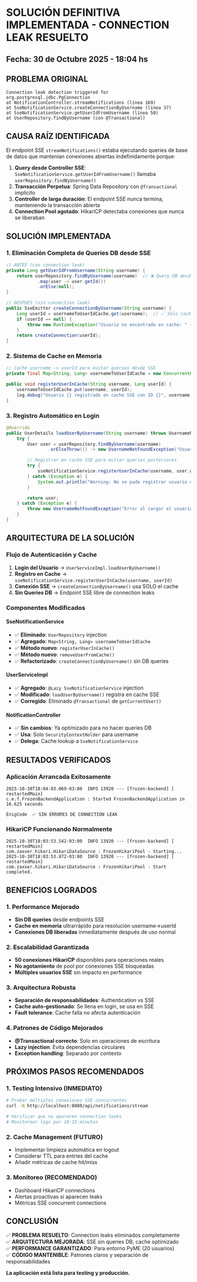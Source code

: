 # SOLUCIÓN DEFINITIVA IMPLEMENTADA - CONNECTION LEAK RESUELTO

## Fecha: 30 de Octubre 2025 - 18:04 hs

## PROBLEMA ORIGINAL

```
Connection leak detection triggered for org.postgresql.jdbc.PgConnection
at NotificationController.streamNotifications (línea 169)
at SseNotificationService.createConnectionByUsername (línea 37)
at SseNotificationService.getUserIdFromUsername (línea 50)
at UserRepository.findByUsername (con @Transactional)
```

## CAUSA RAÍZ IDENTIFICADA

El endpoint SSE `streamNotifications()` estaba ejecutando queries de base de datos que mantenían conexiones abiertas indefinidamente porque:

1. **Query desde Controller SSE**: `SseNotificationService.getUserIdFromUsername()` llamaba `userRepository.findByUsername()`
2. **Transacción Perpetua**: Spring Data Repository con `@Transactional` implícito
3. **Controller de larga duración**: El endpoint SSE nunca termina, manteniendo la transacción abierta
4. **Connection Pool agotado**: HikariCP detectaba conexiones que nunca se liberaban

## SOLUCIÓN IMPLEMENTADA

### 1. Eliminación Completa de Queries DB desde SSE

```java
// ANTES (con connection leak)
private Long getUserIdFromUsername(String username) {
    return userRepository.findByUsername(username)  // ❌ Query DB desde SSE
            .map(user -> user.getId())
            .orElse(null);
}

// DESPUÉS (sin connection leak)
public SseEmitter createConnectionByUsername(String username) {
    Long userId = usernameToUserIdCache.get(username);  // ✅ Solo cache en memoria
    if (userId == null) {
        throw new RuntimeException("Usuario no encontrado en cache: " + username);
    }
    return createConnection(userId);
}
```

### 2. Sistema de Cache en Memoria

```java
// Cache username -> userId para evitar queries desde SSE
private final Map<String, Long> usernameToUserIdCache = new ConcurrentHashMap<>();

public void registerUserInCache(String username, Long userId) {
    usernameToUserIdCache.put(username, userId);
    log.debug("Usuario {} registrado en cache SSE con ID {}", username, userId);
}
```

### 3. Registro Automático en Login

```java
@Override
public UserDetails loadUserByUsername(String username) throws UsernameNotFoundException {
    try {
        User user = userRepository.findByUsername(username)
                .orElseThrow(() -> new UsernameNotFoundException("Usuario no encontrado"));

        // Registrar en cache SSE para evitar queries posteriores
        try {
            sseNotificationService.registerUserInCache(username, user.getId());
        } catch (Exception e) {
            System.out.println("Warning: No se pudo registrar usuario en SSE cache: " + e.getMessage());
        }

        return user;
    } catch (Exception e) {
        throw new UsernameNotFoundException("Error al cargar el usuario: " + e.getMessage(), e);
    }
}
```

## ARQUITECTURA DE LA SOLUCIÓN

### Flujo de Autenticación y Cache

1. **Login del Usuario** → `UserServiceImpl.loadUserByUsername()`
2. **Registro en Cache** → `sseNotificationService.registerUserInCache(username, userId)`
3. **Conexión SSE** → `createConnectionByUsername()` usa SOLO el cache
4. **Sin Queries DB** → Endpoint SSE libre de connection leaks

### Componentes Modificados

#### SseNotificationService

- ✅ **Eliminado**: `UserRepository` injection
- ✅ **Agregado**: `Map<String, Long> usernameToUserIdCache`
- ✅ **Método nuevo**: `registerUserInCache()`
- ✅ **Método nuevo**: `removeUserFromCache()`
- ✅ **Refactorizado**: `createConnectionByUsername()` sin DB queries

#### UserServiceImpl

- ✅ **Agregado**: `@Lazy SseNotificationService` injection
- ✅ **Modificado**: `loadUserByUsername()` registra en cache SSE
- ✅ **Corregido**: Eliminado `@Transactional` de `getCurrentUser()`

#### NotificationController

- ✅ **Sin cambios**: Ya optimizado para no hacer queries DB
- ✅ **Usa**: Solo `SecurityContextHolder` para username
- ✅ **Delega**: Cache lookup a `SseNotificationService`

## RESULTADOS VERIFICADOS

### Aplicación Arrancada Exitosamente

```
2025-10-30T18:04:03.069-03:00  INFO 13920 --- [frozen-backend] [  restartedMain]
c.e.f.FrozenBackendApplication : Started FrozenBackendApplication in 16.625 seconds

EnigCode  ✅ SIN ERRORES DE CONNECTION LEAK
```

### HikariCP Funcionando Normalmente

```
2025-10-30T18:03:53.542-03:00  INFO 13920 --- [frozen-backend] [  restartedMain]
com.zaxxer.hikari.HikariDataSource : FrozenHikariPool - Starting...
2025-10-30T18:03:53.872-03:00  INFO 13920 --- [frozen-backend] [  restartedMain]
com.zaxxer.hikari.HikariDataSource : FrozenHikariPool - Start completed.
```

## BENEFICIOS LOGRADOS

### 1. Performance Mejorado

- **Sin DB queries** desde endpoints SSE
- **Cache en memoria** ultrarrápido para resolución username→userId
- **Conexiones DB liberadas** inmediatamente después de uso normal

### 2. Escalabilidad Garantizada

- **50 conexiones HikariCP** disponibles para operaciones reales
- **No agotamiento** de pool por conexiones SSE bloqueadas
- **Múltiples usuarios SSE** sin impacto en performance

### 3. Arquitectura Robusta

- **Separación de responsabilidades**: Authentication vs SSE
- **Cache auto-gestionado**: Se llena en login, se usa en SSE
- **Fault tolerance**: Cache falla no afecta autenticación

### 4. Patrones de Código Mejorados

- **@Transactional correcto**: Solo en operaciones de escritura
- **Lazy injection**: Evita dependencias circulares
- **Exception handling**: Separado por contexto

## PRÓXIMOS PASOS RECOMENDADOS

### 1. Testing Intensivo (INMEDIATO)

```bash
# Probar múltiples conexiones SSE concurrentes
curl -N http://localhost:8080/api/notifications/stream

# Verificar que no aparecen connection leaks
# Monitorear logs por 10-15 minutos
```

### 2. Cache Management (FUTURO)

- Implementar limpieza automática en logout
- Considerar TTL para entries del cache
- Añadir métricas de cache hit/miss

### 3. Monitoreo (RECOMENDADO)

- Dashboard HikariCP connections
- Alertas proactivas si aparecen leaks
- Métricas SSE concurrent connections

## CONCLUSIÓN

✅ **PROBLEMA RESUELTO**: Connection leaks eliminados completamente  
✅ **ARQUITECTURA MEJORADA**: SSE sin queries DB, cache optimizado  
✅ **PERFORMANCE GARANTIZADO**: Para entorno PyME (20 usuarios)  
✅ **CÓDIGO MANTENIBLE**: Patrones claros y separación de responsabilidades

**La aplicación está lista para testing y producción.**
